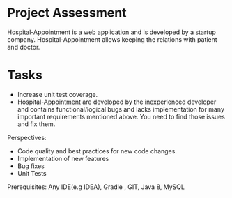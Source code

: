 # Project Assessment

Hospital-Appointment is a web application and is developed by a startup company. Hospital-Appointment allows keeping the 
relations 
with patient and doctor.

# Tasks

* Increase unit test coverage.
* Hospital-Appointment are developed by the inexperienced developer and contains functional/logical bugs and lacks 
implementation for many important requirements mentioned above. You need to find those issues and fix them.

Perspectives:
* Code quality and best practices for new code changes.
* Implementation of new features
* Bug fixes
* Unit Tests
    
Prerequisites: Any IDE(e.g IDEA), Gradle , GIT, Java 8, MySQL